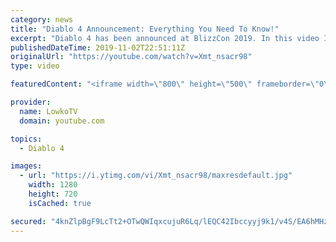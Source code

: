 ```yaml
---
category: news
title: "Diablo 4 Announcement: Everything You Need To Know!"
excerpt: "Diablo 4 has been announced at BlizzCon 2019. In this video I go over everything you need to know about this upcoming Blizzard Entertainment game."
publishedDateTime: 2019-11-02T22:51:11Z
originalUrl: "https://youtube.com/watch?v=Xmt_nsacr98"
type: video

featuredContent: "<iframe width=\"800\" height=\"500\" frameborder=\"0\" src=\"https://www.youtube.com/embed/Xmt_nsacr98\" allow=\"accelerometer; autoplay; encrypted-media; gyroscope; picture-in-picture\" allowfullscreen></iframe>"

provider:
  name: LowkoTV
  domain: youtube.com

topics:
  - Diablo 4

images:
  - url: "https://i.ytimg.com/vi/Xmt_nsacr98/maxresdefault.jpg"
    width: 1280
    height: 720
    isCached: true

secured: "4knZlpBgF9LcTt2+OTwQWIqxcujuR6Lq/lEQC42Ibccyyj9k1/v4S/EA6hMHzRrg7xefAjnqkGg/83AziTbl3u3Qk+0myPF6QlCPsjiWaX3ATv3GZYsUIQXbSkUemdFB2Q6vgGmuRQ9U1bVpUU/t3PGp+TIVTYH6Q53PuIs2apx+T3dFlORV/utoJC9MB78bgxEqxixFe+OFvrvPS/M3jld457zXbQANRh4iBDNUcfvesIJKe2xqYAua2ndSaaVQYUnpJPkcq1vuDSH5z8IptNSc6PsxKWZ290l4HiPAxsb8EbwmUxR1FMOsHD4HL4SLJVJfoTIHLCqwpJ5eR3CYDzqBpR2G81TGjQkTxibLTNsKl+K/XrQNJrg+sDMCDi5vIvxWpiHX/FTDwSXvPQCxe2roYkv2Ph93pqGR3CAIXd8Mwoy/CneBN4uXh1LpZI2M;mNHaqq/qI337Rq/kHMCkHw=="
---
```


